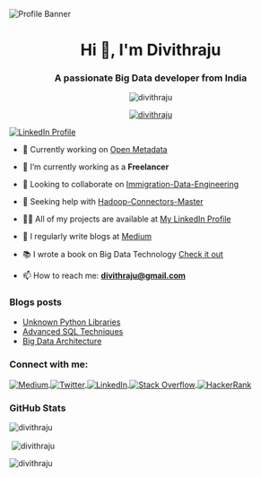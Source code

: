 ![Profile Banner](https://github.com/Divithraju/Divithraju/assets/118492176/b9ce07c8-b393-42a9-b9e0-3d950394faba)

<h1 align="center">Hi 👋, I'm Divithraju</h1>
<h3 align="center">A passionate Big Data developer from India</h3>

<p align="center">
  <img src="https://komarev.com/ghpvc/?username=divithraju&label=Profile%20views&color=0e75b6&style=flat" alt="divithraju" />
</p>

<p align="center">
  <a href="https://github.com/ryo-ma/github-profile-trophy">
    <img src="https://github-profile-trophy.vercel.app/?username=divithraju" alt="divithraju" />
  </a>
</p>

<p align="left">
  <a href="https://www.linkedin.com/in/divithraju/" target="_blank">
    <img align="center" src="https://img.shields.io/badge/LinkedIn-divithraju-blue?logo=linkedin" alt="LinkedIn Profile" />
  </a>
</p>

- 🔭 Currently working on [Open Metadata](https://github.com/Divithraju/OpenMetadata)

- 🌱 I’m currently working as a **Freelancer**

- 👯 Looking to collaborate on [Immigration-Data-Engineering](https://github.com/Divithraju/Immigration-Data-Engineering)

- 🤝 Seeking help with [Hadoop-Connectors-Master](https://github.com/Divithraju/Hadoop-Connectors-Master)

- 👨‍💻 All of my projects are available at [My LinkedIn Profile](https://www.linkedin.com/in/divithraju/)

- 📝 I regularly write blogs at [Medium](https://medium.com/@Divithraju)

- 📚 I wrote a book on Big Data Technology [Check it out](https://drive.google.com/drive/my-drive)

- 📫 How to reach me: **divithraju@gmail.com**

### Blogs posts
- [Unknown Python Libraries](https://medium.com/@Divithraju/six-amazing-unknown-python-libraries-c7bdad6b4472)
- [Advanced SQL Techniques](https://medium.com/@Divithraju/advanced-sql-techniques-ad7d6cde3ff5)
- [Big Data Architecture](https://medium.com/@Divithraju/big-data-architecture-e17a8df840d)

<h3 align="left">Connect with me:</h3>
<p align="left">
  <a href="https://medium.com/@Divithraju" target="_blank">
    <img align="center" src="https://img.shields.io/badge/Medium-divithraju-black?logo=medium" alt="Medium" />
  </a>
  <a href="https://twitter.com/divithraju" target="_blank">
    <img align="center" src="https://img.shields.io/badge/Twitter-divithraju-1DA1F2?logo=twitter" alt="Twitter" />
  </a>
  <a href="https://www.linkedin.com/in/divithraju/" target="_blank">
    <img align="center" src="https://img.shields.io/badge/LinkedIn-divithraju-blue?logo=linkedin" alt="LinkedIn" />
  </a>
  <a href="https://stackoverflow.com/users/20546918/divithraju" target="_blank">
    <img align="center" src="https://img.shields.io/badge/Stack%20Overflow-divithraju-F58025?logo=stackoverflow" alt="Stack Overflow" />
  </a>
  <a href="https://www.hackerrank.com/divithraju" target="_blank">
    <img align="center" src="https://img.shields.io/badge/HackerRank-divithraju-2EC866?logo=hackerrank" alt="HackerRank" />
  </a>
</p>

### GitHub Stats

<p align="left">
  <img align="center" src="https://github-readme-stats.vercel.app/api/top-langs?username=divithraju&show_icons=true&locale=en&layout=compact" alt="divithraju" />
</p>

<p>&nbsp;<img align="center" src="https://github-readme-stats.vercel.app/api?username=divithraju&show_icons=true&locale=en" alt="divithraju" /></p>

<p><img align="center" src="https://github-readme-streak-stats.herokuapp.com/?user=divithraju&" alt="divithraju" /></p>
